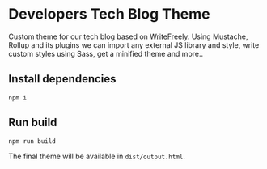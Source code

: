 # Developers Tech Blog Theme

Custom theme for our tech blog based on [WriteFreely](https://github.com/writefreely/writefreely).
Using Mustache, Rollup and its plugins we can import any external JS library and
style, write custom styles using Sass, get a minified theme and more..

## Install dependencies

```
npm i
```

## Run build

```
npm run build
```

The final theme will be available in `dist/output.html`.
